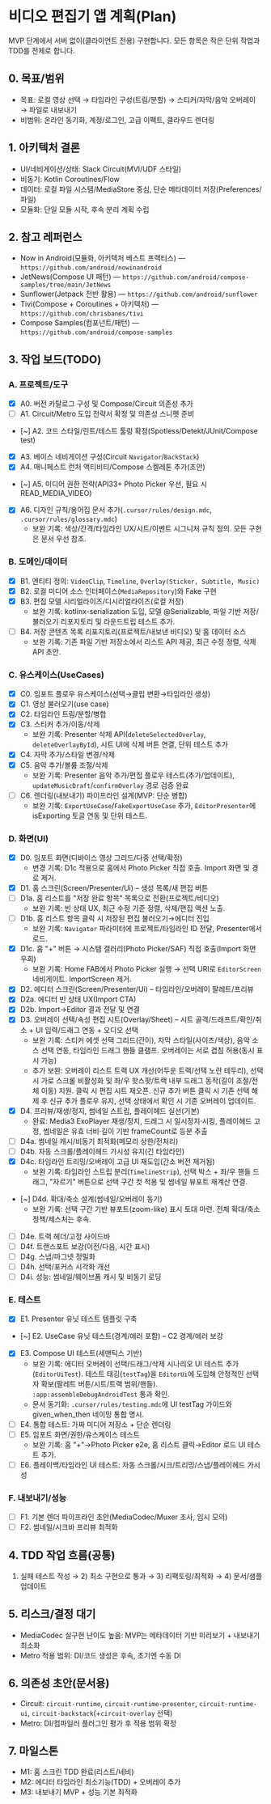 # 비디오 편집기 앱 계획(Plan)

MVP 단계에서 서버 없이(클라이언트 전용) 구현합니다. 모든 항목은 작은 단위 작업과 TDD를 전제로 합니다.

## 0. 목표/범위
- 목표: 로컬 영상 선택 → 타임라인 구성(트림/분할) → 스티커/자막/음악 오버레이 → 파일로 내보내기
- 비범위: 온라인 동기화, 계정/로그인, 고급 이펙트, 클라우드 렌더링

## 1. 아키텍처 결론
- UI/네비게이션/상태: Slack Circuit(MVI/UDF 스타일)
- 비동기: Kotlin Coroutines/Flow
- 데이터: 로컬 파일 시스템/MediaStore 중심, 단순 메타데이터 저장(Preferences/파일)
- 모듈화: 단일 모듈 시작, 후속 분리 계획 수립

## 2. 참고 레퍼런스
- Now in Android(모듈화, 아키텍처 베스트 프랙티스) — `https://github.com/android/nowinandroid`
- JetNews(Compose UI 패턴) — `https://github.com/android/compose-samples/tree/main/JetNews`
- Sunflower(Jetpack 전반 활용) — `https://github.com/android/sunflower`
- Tivi(Compose + Coroutines + 아키텍처) — `https://github.com/chrisbanes/tivi`
- Compose Samples(컴포넌트/패턴) — `https://github.com/android/compose-samples`

## 3. 작업 보드(TODO)

### A. 프로젝트/도구
- [x] A0. 버전 카탈로그 구성 및 Compose/Circuit 의존성 추가
- [ ] A1. Circuit/Metro 도입 전략서 확정 및 의존성 스니펫 준비
- [~] A2. 코드 스타일/린트/테스트 툴링 확정(Spotless/Detekt/JUnit/Compose test)
- [x] A3. 베이스 네비게이션 구성(Circuit `Navigator`/`BackStack`)
- [x] A4. 매니페스트 런처 액티비티/Compose 스켈레톤 추가(초안)
- [~] A5. 미디어 권한 전략(API33+ Photo Picker 우선, 필요 시 READ_MEDIA_VIDEO)
- [x] A6. 디자인 규칙/용어집 문서 추가(`.cursor/rules/design.mdc`, `.cursor/rules/glossary.mdc`)
  - 보완 기록: 색상/간격/타임라인 UX/시트/이벤트 시그니처 규칙 정의. 모든 구현은 문서 우선 참조.

### B. 도메인/데이터
- [x] B1. 엔티티 정의: `VideoClip`, `Timeline`, `Overlay(Sticker, Subtitle, Music)`
- [x] B2. 로컬 미디어 소스 인터페이스(`MediaRepository`)와 Fake 구현
- [x] B3. 편집 모델 시리얼라이즈/디시리얼라이즈(로컬 저장)
  - 보완 기록: kotlinx-serialization 도입, 모델 @Serializable, 파일 기반 저장/불러오기 리포지토리 및 라운드트립 테스트 추가.
 - [ ] B4. 저장 콘텐츠 목록 리포지토리(프로젝트/내보낸 비디오) 및 홈 데이터 소스
   - 보완 기록: 기존 파일 기반 저장소에서 리스트 API 제공, 최근 수정 정렬, 삭제 API 초안.

### C. 유스케이스(UseCases)
- [x] C0. 임포트 플로우 유스케이스(선택→클립 변환→타임라인 생성)
- [x] C1. 영상 불러오기(use case)
- [x] C2. 타임라인 트림/분할/병합
- [x] C3. 스티커 추가/이동/삭제
  - 보완 기록: Presenter 삭제 API(`deleteSelectedOverlay`, `deleteOverlayById`), 시트 UI에 삭제 버튼 연결, 단위 테스트 추가
- [x] C4. 자막 추가/스타일 변경/삭제
- [x] C5. 음악 추가/볼륨 조절/삭제
  - 보완 기록: Presenter 음악 추가/편집 플로우 테스트(추가/업데이트), `updateMusicDraft`/`confirmOverlay` 경로 검증 완료
- [ ] C6. 렌더링(내보내기) 파이프라인 설계(MVP: 단순 병합)
  - 보완 기록: `ExportUseCase`/`FakeExportUseCase` 추가, `EditorPresenter`에 isExporting 토글 연동 및 단위 테스트.

### D. 화면(UI)
- [x] D0. 임포트 화면(디바이스 영상 그리드/다중 선택/확정)
  - 변경 기록: D1c 적용으로 홈에서 Photo Picker 직접 호출. Import 화면 및 경로 제거.
- [x] D1. 홈 스크린(Screen/Presenter/Ui) – 생성 목록/새 편집 버튼
- [ ] D1a. 홈 리스트를 "저장 완료 항목" 목록으로 전환(프로젝트/비디오)
  - 보완 기록: 빈 상태 UX, 최근 수정 기준 정렬, 삭제/편집 액션 노출.
- [ ] D1b. 홈 리스트 항목 클릭 시 저장된 편집 불러오기→에디터 진입
  - 보완 기록: `Navigator` 파라미터에 프로젝트/타임라인 ID 전달, Presenter에서 로드.
- [x] D1c. 홈 "+" 버튼 → 시스템 갤러리(Photo Picker/SAF) 직접 호출(Import 화면 우회)
  - 보완 기록: Home FAB에서 Photo Picker 실행 → 선택 URI로 `EditorScreen` 네비게이트. ImportScreen 제거.
- [x] D2. 에디터 스크린(Screen/Presenter/Ui) – 타임라인/오버레이 팔레트/프리뷰
- [x] D2a. 에디터 빈 상태 UX(Import CTA)
- [x] D2b. Import→Editor 결과 전달 및 연결
- [x] D3. 오버레이 선택/속성 편집 시트(Overlay/Sheet) – 시트 골격/드래프트/확인/취소 + UI 입력/드래그 연동 + 오디오 선택
  - 보완 기록: 스티커 에셋 선택 그리드(간이), 자막 스타일(사이즈/색상), 음악 소스 선택 연동, 타임라인 드래그 핸들 클램프. 오버레이는 서로 겹침 허용(동시 표시 가능)
  - 추가 보완: 오버레이 리스트 트랙 UX 개선(어두운 트랙/선택 노란 테두리), 선택 시 가로 스크롤 비활성화 및 좌/우 핫스팟/트랙 내부 드래그 동작(길이 조절/전체 이동) 지원. 클릭 시 편집 시트 재오픈. 신규 추가 버튼 클릭 시 기존 선택 해제 후 신규 추가 플로우 유지, 선택 상태에서 확인 시 기존 오버레이 업데이트.
- [x] D4. 프리뷰/재생/정지, 썸네일 스트립, 플레이헤드 실선(기본)
  - 완료: Media3 ExoPlayer 재생/정지, 드래그 시 일시정지·시킹, 플레이헤드 고정, 썸네일은 유효 너비·길이 기반 frameCount로 등분 추출
- [ ] D4a. 썸네일 캐시/비동기 최적화(메모리 상한/전처리)
- [ ] D4b. 자동 스크롤/플레이헤드 가시성 유지(긴 타임라인)
- [x] D4c. 타임라인 트리밍/오버레이 고급 UI 재도입(간소 버전 제거됨)
  - 보완 기록: 타임라인 스트립 분리(`TimelineStrip`), 선택 박스 + 좌/우 핸들 드래그, "자르기" 버튼으로 선택 구간 컷 적용 및 썸네일 뷰포트 재계산 연결.
- [~] D4d. 확대/축소 설계(썸네일/오버레이 동기)
  - 보완 기록: 선택 구간 기반 뷰포트(zoom-like) 표시 토대 마련. 전체 확대/축소 정책/제스처는 후속.
- [ ] D4e. 트랙 헤더/고정 사이드바
- [ ] D4f. 트랜스포트 보강(이전/다음, 시간 표시)
- [ ] D4g. 스냅/마그넷 정밀화
- [ ] D4h. 선택/포커스 시각화 개선
- [ ] D4i. 성능: 썸네일/웨이브폼 캐시 및 비동기 로딩

### E. 테스트
- [x] E1. Presenter 유닛 테스트 템플릿 구축
- [~] E2. UseCase 유닛 테스트(경계/에러 포함) – C2 경계/에러 보강
- [x] E3. Compose UI 테스트(세맨틱스 기반)
  - 보완 기록: 에디터 오버레이 선택/드래그/삭제 시나리오 UI 테스트 추가(`EditorUiTest`). 테스트 태깅(`testTag`)을 `EditorUi`에 도입해 안정적인 선택자 확보(팔레트 버튼/시트/트랙 범위/핸들). `:app:assembleDebugAndroidTest` 통과 확인.
  - 문서 동기화: `.cursor/rules/testing.mdc`에 UI testTag 가이드와 given_when_then 네이밍 통합 명시.
- [ ] E4. 통합 테스트: 가짜 미디어 저장소 + 단순 렌더링
- [ ] E5. 임포트 화면/권한/유스케이스 테스트
  - 보완 기록: 홈 "+"→Photo Picker e2e, 홈 리스트 클릭→Editor 로드 UI 테스트 추가.
- [ ] E6. 플레이백/타임라인 UI 테스트: 자동 스크롤/시크/트리밍/스냅/플레이헤드 가시성

### F. 내보내기/성능
- [ ] F1. 기본 렌더 파이프라인 초안(MediaCodec/Muxer 조사, 임시 모의)
- [ ] F2. 썸네일/시크바 프리뷰 최적화

## 4. TDD 작업 흐름(공통)
1) 실패 테스트 작성 → 2) 최소 구현으로 통과 → 3) 리팩토링/최적화 → 4) 문서/샘플 업데이트

## 5. 리스크/결정 대기
- MediaCodec 실구현 난이도 높음: MVP는 메타데이터 기반 미리보기 + 내보내기 최소화
- Metro 적용 범위: DI/코드 생성은 후속, 초기엔 수동 DI

## 6. 의존성 초안(문서용)
- Circuit: `circuit-runtime`, `circuit-runtime-presenter`, `circuit-runtime-ui`, `circuit-backstack`(+`circuit-overlay` 선택)
- Metro: DI/컴파일러 플러그인 평가 후 적용 범위 확정

## 7. 마일스톤
- M1: 홈 스크린 TDD 완료(리스트/네비)
- M2: 에디터 타임라인 최소기능(TDD) + 오버레이 추가
- M3: 내보내기 MVP + 성능 기본 최적화
